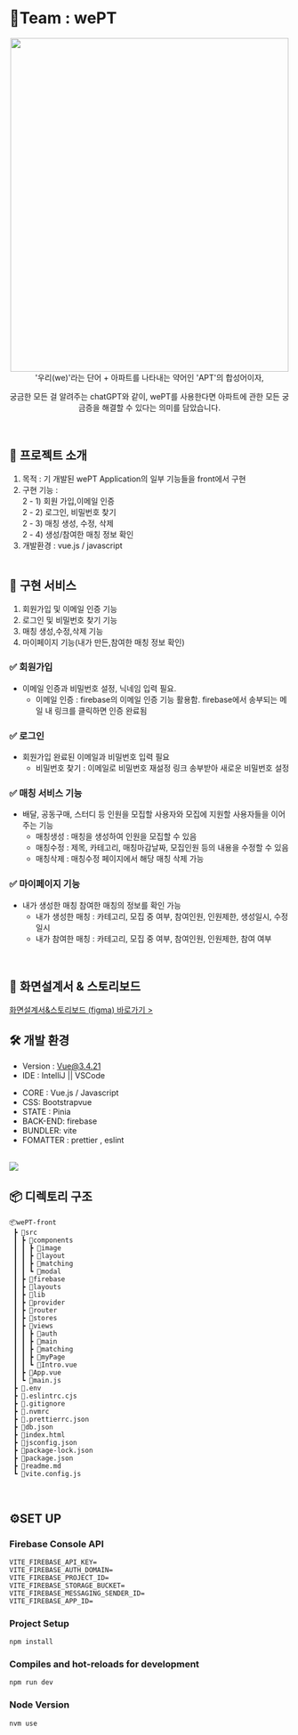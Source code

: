 # 🏡Team : wePT

<div align="center"><img src="https://github.com/OrangeVinyl/community/assets/155809042/4782d336-dae7-464b-9f9c-c39572ffe349.png" width="500" height="600"></div>

<div align='center'>
'우리(we)'라는 단어 + 아파트를 나타내는 약어인 'APT'의 합성어이자,

궁금한 모든 걸 알려주는 chatGPT와 같이, wePT를 사용한다면 아파트에 관한 모든 궁금증을 해결할 수 있다는 의미를 담았습니다.
</div>
<br/> 

## 🎈 프로젝트 소개

1. 목적 : 기 개발된 wePT Application의 일부 기능들을 front에서 구현
2. 구현 기능 : <br/>
   2 - 1) 회원 가입,이메일 인증 <br/>
   2 - 2) 로그인, 비밀번호 찾기 <br/>
   2 - 3) 매칭 생성, 수정, 삭제 <br/>
   2 - 4) 생성/참여한 매칭 정보 확인 <br/>
3. 개발환경 : vue.js / javascript
   <br/> <br/>

## 🚀 구현 서비스

1) 회원가입 및 이메일 인증 기능
2) 로그인 및 비밀번호 찾기 기능
3) 매칭 생성,수정,삭제 기능
4) 마이페이지 기능(내가 만든,참여한 매칭 정보 확인)

### ✅ 회원가입

- 이메일 인증과 비밀번호 설정, 닉네임 입력 필요.
    - 이메일 인증 : firebase의 이메일 인증 기능 활용함. firebase에서 송부되는 메일 내 링크를 클릭하면 인증 완료됨

### ✅ 로그인

- 회원가입 완료된 이메일과 비밀번호 입력 필요
    - 비밀번호 찾기 : 이메일로 비밀번호 재설정 링크 송부받아 새로운 비밀번호 설정

### ✅ 매칭 서비스 기능

- 배달, 공동구매, 스터디 등 인원을 모집할 사용자와 모집에 지원할 사용자들을 이어주는 기능
    - 매칭생성 : 매칭을 생성하여 인원을 모집할 수 있음
    - 매칭수정 : 제목, 카테고리, 매칭마감날짜, 모집인원 등의 내용을 수정할 수 있음
    - 매칭삭제 : 매칭수정 페이지에서 해당 매칭 삭제 가능

### ✅ 마이페이지 기능

- 내가 생성한 매칭 참여한 매칭의 정보를 확인 가능
    - 내가 생성한 매칭 : 카테고리, 모집 중 여부, 참여인원, 인원제한, 생성일시, 수정일시
    - 내가 참여한 매칭 : 카테고리, 모집 중 여부, 참여인원, 인원제한, 참여 여부

<br/>

## 🎁 화면설계서 & 스토리보드


[화면설계서&스토리보드 (figma) 바로가기 >](https://www.figma.com/file/rhvePbbEdi8seHKtJbrdF7/Figma-for-PPT?type=design&node-id=0%3A1&mode=design&t=MwGBstnq9lftkVQZ-1)

## 🛠️ 개발 환경

* Version : Vue@3.4.21
* IDE : IntelliJ || VSCode

- CORE  : Vue.js / Javascript
- CSS: Bootstrapvue
- STATE : Pinia
- BACK-END: firebase
- BUNDLER: vite
- FOMATTER : prettier , eslint

<br/>
<img src="https://github.com/OrangeVinyl/wePT-front/assets/105047091/f70eaa0c-33cf-42cf-abb3-318ad8a3d8f2).png">

<br/>

## 📦 디렉토리 구조

```
📦wePT-front
 ┣ 📂src
 ┃ ┣ 📂components
 ┃ ┃ ┣ 📂image
 ┃ ┃ ┣ 📂layout
 ┃ ┃ ┣ 📂matching
 ┃ ┃ ┗ 📂modal
 ┃ ┣ 📂firebase
 ┃ ┣ 📂layouts
 ┃ ┣ 📂lib
 ┃ ┣ 📂provider
 ┃ ┣ 📂router
 ┃ ┣ 📂stores
 ┃ ┣ 📂views
 ┃ ┃ ┣ 📂auth
 ┃ ┃ ┣ 📂main
 ┃ ┃ ┣ 📂matching
 ┃ ┃ ┣ 📂myPage
 ┃ ┃ ┗ 📜Intro.vue
 ┃ ┣ 📜App.vue
 ┃ ┗ 📜main.js
 ┣ 📜.env
 ┣ 📜.eslintrc.cjs
 ┣ 📜.gitignore
 ┣ 📜.nvmrc
 ┣ 📜.prettierrc.json
 ┣ 📜db.json
 ┣ 📜index.html
 ┣ 📜jsconfig.json
 ┣ 📜package-lock.json
 ┣ 📜package.json
 ┣ 📜readme.md
 ┗ 📜vite.config.js
 ```

<br/>

## ⚙️SET UP

### Firebase Console API

```
VITE_FIREBASE_API_KEY=
VITE_FIREBASE_AUTH_DOMAIN=
VITE_FIREBASE_PROJECT_ID=
VITE_FIREBASE_STORAGE_BUCKET=
VITE_FIREBASE_MESSAGING_SENDER_ID=
VITE_FIREBASE_APP_ID=
```

### Project Setup

```
npm install
```

### Compiles and hot-reloads for development

```
npm run dev
```

### Node Version

```
nvm use
```
